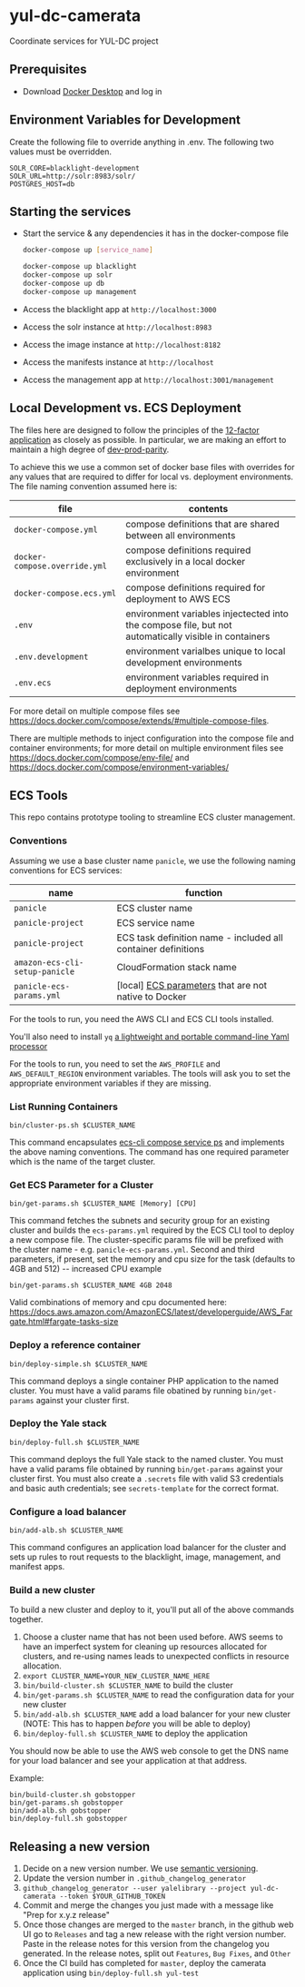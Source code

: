 # yul-dc-camerata

Coordinate services for YUL-DC project

## Prerequisites

- Download [Docker Desktop](https://www.docker.com/products/docker-desktop) and log in

## Environment Variables for Development

Create the following file to override anything in .env. The following two values must be overridden.

```
SOLR_CORE=blacklight-development
SOLR_URL=http://solr:8983/solr/
POSTGRES_HOST=db
```

## Starting the services

- Start the service & any dependencies it has in the docker-compose file

  ```bash
  docker-compose up [service_name]

  docker-compose up blacklight
  docker-compose up solr
  docker-compose up db
  docker-compose up management
  ```

- Access the blacklight app at `http://localhost:3000`

- Access the solr instance at `http://localhost:8983`

- Access the image instance at `http://localhost:8182`

- Access the manifests instance at `http://localhost`

- Access the management app at `http://localhost:3001/management`

## Local Development vs. ECS Deployment

The files here are designed to follow the principles of the [12-factor application](https://12factor.net) as closely as possible. In particular, we are making an effort to maintain a high degree of [dev-prod-parity](https://12factor.net/dev-prod-parity).

To achieve this we use a common set of docker base files with overrides for any values that are required to differ for local vs. deployment environments. The file naming convention assumed here is:

file                          | contents
----------------------------- | ----------------------------------------------------------------------------------------------------
`docker-compose.yml`          | compose definitions that are shared between all environments
`docker-compose.override.yml` | compose definitions required exclusively in a local docker environment
`docker-compose.ecs.yml`      | compose definitions required for deployment to AWS ECS
`.env`                        | environment variables injectected into the compose file, but not automatically visible in containers
`.env.development`            | environment varialbes unique to local development environments
`.env.ecs`                    | environment variables required in deployment environments

For more detail on multiple compose files see <https://docs.docker.com/compose/extends/#multiple-compose-files>.

There are multiple methods to inject configuration into the compose file and container environments; for more detail on multiple environment files see <https://docs.docker.com/compose/env-file/> and <https://docs.docker.com/compose/environment-variables/>

## ECS Tools

This repo contains prototype tooling to streamline ECS cluster management.

### Conventions

Assuming we use a base cluster name `panicle`, we use the following naming conventions for ECS services:

name                           | function
------------------------------ | ------------------------------------------------------------------------------------------------------------------------------------------------------
`panicle`                      | ECS cluster name
`panicle-project`              | ECS service name
`panicle-project`              | ECS task definition name - included all container definitions
`amazon-ecs-cli-setup-panicle` | CloudFormation stack name
`panicle-ecs-params.yml`       | [local] [ECS parameters](https://docs.aws.amazon.com/AmazonECS/latest/developerguide/cmd-ecs-cli-compose-ecsparams.html) that are not native to Docker

For the tools to run, you need the AWS CLI and ECS CLI tools installed.

You'll also need to install `yq` [a lightweight and portable command-line Yaml processor](https://mikefarah.gitbook.io/yq/)

For the tools to run, you need to set the `AWS_PROFILE` and `AWS_DEFAULT_REGION` environment variables. The tools will ask you to set the appropriate environment variables if they are missing.

### List Running Containers

```
bin/cluster-ps.sh $CLUSTER_NAME
```

This command encapsulates [ecs-cli compose service ps](https://docs.aws.amazon.com/AmazonECS/latest/developerguide/cmd-ecs-cli-compose-service-ps.html) and implements the above naming conventions. The command has one required parameter which is the name of the target cluster.

### Get ECS Parameter for a Cluster

```
bin/get-params.sh $CLUSTER_NAME [Memory] [CPU]
```

This command fetches the subnets and security group for an existing cluster and builds the `ecs-params.yml` required by the ECS CLI tool to deploy a new compose file. The cluster-specific params file will be prefixed with the cluster name - e.g. `panicle-ecs-params.yml`. Second and third parameters, if present, set the memory and cpu size for the task (defaults to 4GB and 512) -- increased CPU example

```
bin/get-params.sh $CLUSTER_NAME 4GB 2048
```

Valid combinations of memory and cpu documented here: <https://docs.aws.amazon.com/AmazonECS/latest/developerguide/AWS_Fargate.html#fargate-tasks-size>

### Deploy a reference container

```
bin/deploy-simple.sh $CLUSTER_NAME
```

This command deploys a single container PHP application to the named cluster. You must have a valid params file obatined by running `bin/get-params` against your cluster first.

### Deploy the Yale stack

```
bin/deploy-full.sh $CLUSTER_NAME
```

This command deploys the full Yale stack to the named cluster. You must have a valid params file obtained by running `bin/get-params` against your cluster first. You must also create a `.secrets` file with valid S3 credentials and basic auth credentials; see `secrets-template` for the correct format.

### Configure a load balancer

```
bin/add-alb.sh $CLUSTER_NAME
```

This command configures an application load balancer for the cluster and sets up rules to rout requests to the blacklight, image, management, and manifest apps.

### Build a new cluster

To build a new cluster and deploy to it, you'll put all of the above commands together.

1. Choose a cluster name that has not been used before. AWS seems to have an imperfect system for cleaning up resources allocated for clusters, and re-using names leads to unexpected conflicts in resource allocation.
2. `export CLUSTER_NAME=YOUR_NEW_CLUSTER_NAME_HERE`
3. `bin/build-cluster.sh $CLUSTER_NAME` to build the cluster
4. `bin/get-params.sh $CLUSTER_NAME` to read the configuration data for your new cluster
5. `bin/add-alb.sh $CLUSTER_NAME` add a load balancer for your new cluster (NOTE: This has to happen _before_ you will be able to deploy)
6. `bin/deploy-full.sh $CLUSTER_NAME` to deploy the application

You should now be able to use the AWS web console to get the DNS name for your load balancer and see your application at that address.

Example:

```
bin/build-cluster.sh gobstopper
bin/get-params.sh gobstopper
bin/add-alb.sh gobstopper
bin/deploy-full.sh gobstopper
```

## Releasing a new version

1. Decide on a new version number. We use [semantic versioning](https://github.com/yalelibrary/yul-dc-camerata/wiki/Semantic-Versioning).
2. Update the version number in `.github_changelog_generator`
3. `github_changelog_generator --user yalelibrary --project yul-dc-camerata --token $YOUR_GITHUB_TOKEN`
4. Commit and merge the changes you just made with a message like "Prep for x.y.z release"
5. Once those changes are merged to the `master` branch, in the github web UI go to `Releases` and tag a new release with the right version number. Paste in the release notes for this version from the changelog you generated. In the release notes, split out `Features`, `Bug Fixes`, and `Other`
6. Once the CI build has completed for `master`, deploy the camerata application using `bin/deploy-full.sh yul-test`

